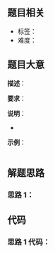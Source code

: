 ## 题目相关

- 标签：
- 难度：

## 题目大意

**描述**：

**要求**：

**说明**：

- 

**示例**：

```Python

```

## 解题思路

### 思路 1：



## 代码

### 思路 1 代码：

```Python

```

